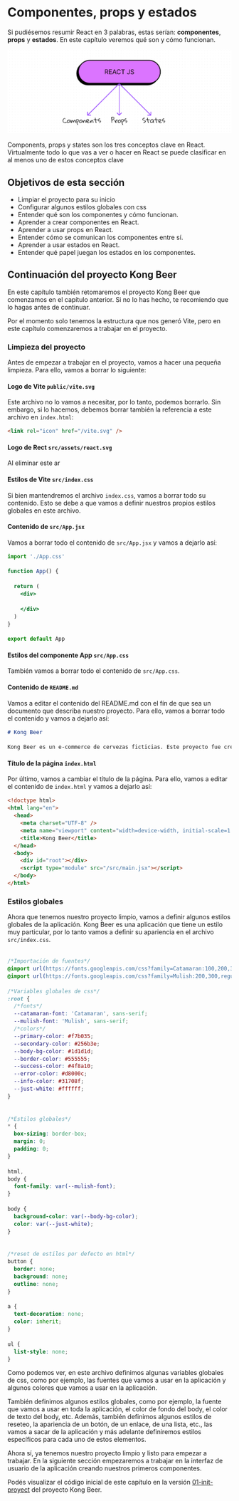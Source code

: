 # Componentes, props y estados

Si pudiésemos resumir React en 3 palabras, estas serían: **componentes**, **props** y **estados**. En este capítulo veremos qué son y cómo funcionan.

![1702292263570](image/01-introducción-a-la-sección/1702292263570.png)

Components, props y states son los tres conceptos clave en React. Virtualmente todo lo que vas a ver o hacer en React se puede clasificar en al menos uno de estos conceptos clave

## Objetivos de esta sección

- Limpiar el proyecto para su inicio
- Configurar algunos estilos globales con css
- Entender qué son los componentes y cómo funcionan.
- Aprender a crear componentes en React.
- Aprender a usar props en React.
- Entender cómo se comunican los componentes entre sí.
- Aprender a usar estados en React.
- Entender qué papel juegan los estados en los componentes.

## Continuación del proyecto Kong Beer

En este capítulo también retomaremos el proyecto Kong Beer que comenzamos en el capítulo anterior. Si no lo has hecho, te recomiendo que lo hagas antes de continuar.

Por el momento solo tenemos la estructura que nos generó Vite, pero en este capítulo comenzaremos a trabajar en el proyecto.

### Limpieza del proyecto

Antes de empezar a trabajar en el proyecto, vamos a hacer una pequeña limpieza. Para ello, vamos a borrar lo siguiente:

#### Logo de Vite `public/vite.svg`

Este archivo no lo vamos a necesitar, por lo tanto, podemos borrarlo. Sin embargo, si lo hacemos, debemos borrar también la referencia a este archivo en `index.html`:

```html
<link rel="icon" href="/vite.svg" />
```

#### Logo de Rect `src/assets/react.svg`

Al eliminar este ar

#### Estilos de Vite `src/index.css`

Si bien mantendremos el archivo `index.css`, vamos a borrar todo su contenido. Esto se debe a que vamos a definir nuestros propios estilos globales en este archivo.

#### Contenido de `src/App.jsx`

Vamos a borrar todo el contenido de `src/App.jsx` y vamos a dejarlo así:

```jsx
import './App.css'

function App() {

  return (
    <div>

    </div>
  )
}

export default App
```

#### Estilos del componente App `src/App.css`

También vamos a borrar todo el contenido de `src/App.css`.

#### Contenido de `README.md`

Vamos a editar el contenido del README.md con el fín de que sea un documento que describa nuestro proyecto. Para ello, vamos a borrar todo el contenido y vamos a dejarlo así:

```md
# Kong Beer

Kong Beer es un e-commerce de cervezas ficticias. Este proyecto fue creado con el fín de aprender React.
```

#### Título de la página `index.html`

Por último, vamos a cambiar el título de la página. Para ello, vamos a editar el contenido de `index.html` y vamos a dejarlo así:

```html
<!doctype html>
<html lang="en">
  <head>
    <meta charset="UTF-8" />
    <meta name="viewport" content="width=device-width, initial-scale=1.0" />
    <title>Kong Beer</title>
  </head>
  <body>
    <div id="root"></div>
    <script type="module" src="/src/main.jsx"></script>
  </body>
</html>
```

### Estilos globales

Ahora que tenemos nuestro proyecto limpio, vamos a definir algunos estilos globales de la aplicación. Kong Beer es una aplicación que tiene un estilo muy particular, por lo tanto vamos a definir su apariencia en el archivo `src/index.css`.

```css

/*Importación de fuentes*/
@import url(https://fonts.googleapis.com/css?family=Catamaran:100,200,300,regular,500,600,700,800,900);
@import url(https://fonts.googleapis.com/css?family=Mulish:200,300,regular,500,600,700,800,900,200italic,300italic,italic,500italic,600italic,700italic,800italic,900italic);

/*Variables globales de css*/
:root {
  /*fonts*/
  --catamaran-font: 'Catamaran', sans-serif;
  --mulish-font: 'Mulish', sans-serif;
  /*colors*/
  --primary-color: #f7b035;
  --secondary-color: #256b3e;
  --body-bg-color: #1d1d1d;
  --border-color: #555555;
  --success-color: #4f8a10;
  --error-color: #d8000c;
  --info-color: #31708f;
  --just-white: #ffffff;
}


/*Estilos globales*/
* {
  box-sizing: border-box;
  margin: 0;
  padding: 0;
}

html,
body {
  font-family: var(--mulish-font);
}

body {
  background-color: var(--body-bg-color);
  color: var(--just-white);
}


/*reset de estilos por defecto en html*/
button {
  border: none;
  background: none;
  outline: none;
}

a {
  text-decoration: none;
  color: inherit;
}

ul {
  list-style: none;
}

```

Como podemos ver, en este archivo definimos algunas variables globales de css, como por ejemplo, las fuentes que vamos a usar en la aplicación y algunos colores que vamos a usar en la aplicación.

También definimos algunos estilos globales, como por ejemplo, la fuente que vamos a usar en toda la aplicación, el color de fondo del body, el color de texto del body, etc. Además, también definimos algunos estilos de reseteo, la apariencia de un botón, de un enlace, de una lista, etc., las vamos a sacar de la aplicación y más adelante definiremos estilos específicos para cada uno de estos elementos.


Ahora sí, ya tenemos nuestro proyecto limpio y listo para empezar a trabajar. En la siguiente sección empezaremos a trabajar en la interfaz de usuario de la aplicación creando nuestros primeros componentes.

Podés visualizar el código inicial de este capítulo en la versión [01-init-proyect](https://github.com/joshuacba08/kong-beer-react-book-project/releases/tag/Version) del proyecto Kong Beer.
